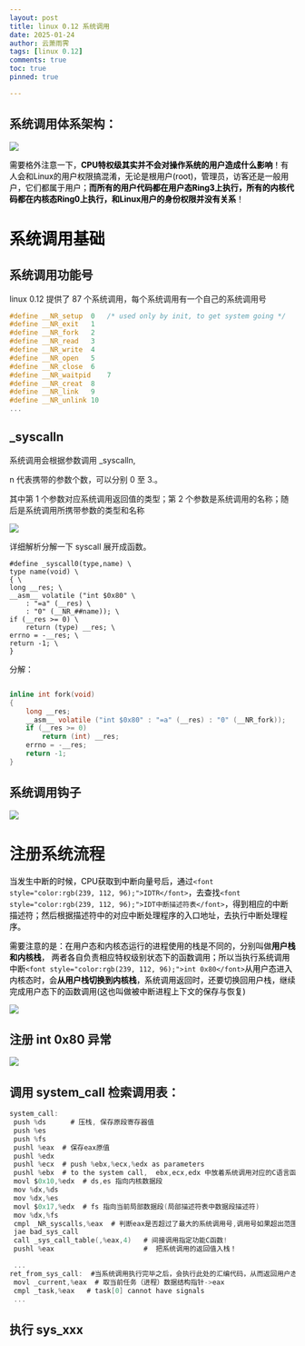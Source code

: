 ```yaml
---
layout: post
title: linux 0.12 系统调用
date: 2025-01-24
author: 云萧雨霁
tags: [linux 0.12]
comments: true
toc: true
pinned: true

---
```


## 系统调用体系架构：

![](https://raw.githubusercontent.com/yunX-yv/yunX-yv.github.io/master/_posts/pic/2025-01-24-0.12-system-call/1737521119526-f1b90fd9-213a-4919-9501-11e65d66276f.png)

<font style="color:rgb(0, 0, 0);">需要格外注意一下，</font>**<font style="color:rgb(0, 0, 0);">CPU特权级其实并不会对操作系统的用户造成什么影响</font>**<font style="color:rgb(0, 0, 0);">！有人会和Linux的用户权限搞混淆，无论是根用户(root)，管理员，访客还是一般用户，它们都属于用户；</font>**<font style="color:rgb(0, 0, 0);">而所有的用户代码都在用户态Ring3上执行，所有的内核代码都在内核态Ring0上执行，和Linux用户的身份权限并没有关系</font>**<font style="color:rgb(0, 0, 0);">！</font>

# <font style="color:rgb(0, 0, 0);">系统调用基础</font>
## 系统调用功能号
linux 0.12 提供了 87 个系统调用，每个系统调用有一个自己的系统调用号

```c
#define __NR_setup	0	/* used only by init, to get system going */
#define __NR_exit	1
#define __NR_fork	2
#define __NR_read	3
#define __NR_write	4
#define __NR_open	5
#define __NR_close	6
#define __NR_waitpid	7
#define __NR_creat	8
#define __NR_link	9
#define __NR_unlink	10
...
```

## _syscalln
系统调用会根据参数调用 _syscalln,

n 代表携带的参数个数，可以分别 0 至 3.。

其中第 1 个参数对应系统调用返回值的类型；第 2 个参数是系统调用的名称；随后是系统调用所携带参数的类型和名称

![](https://raw.githubusercontent.com/yunX-yv/yunX-yv.github.io/master/_posts/pic/2025-01-24-0.12-system-call/1730123215278-a0f4eb46-3578-4d20-99ef-59e020769a77.png)



详细解析分解一下 syscall 展开成函数。

```plain
#define _syscall0(type,name) \
type name(void) \
{ \
long __res; \
__asm__ volatile ("int $0x80" \
	: "=a" (__res) \
	: "0" (__NR_##name)); \
if (__res >= 0) \
	return (type) __res; \
errno = -__res; \
return -1; \
}
```

 分解：

```c

inline int fork(void) 
{ 
    long __res; 
    __asm__ volatile ("int $0x80" : "=a" (__res) : "0" (__NR_fork)); 
    if (__res >= 0) 
        return (int) __res; 
    errno = -__res; 
    return -1; 
}
```

## 系统调用钩子
![](https://raw.githubusercontent.com/yunX-yv/yunX-yv.github.io/master/_posts/pic/2025-01-24-0.12-system-call/1730123886681-c5b1b18d-41f2-4d31-9614-188a4f807c39.png)

# 注册系统流程
<font style="color:rgb(0, 0, 0);">当发生中断的时候，CPU获取到中断向量号后，通过</font>`<font style="color:rgb(239, 112, 96);">IDTR</font>`<font style="color:rgb(0, 0, 0);">，去查找</font>`<font style="color:rgb(239, 112, 96);">IDT中断描述符表</font>`<font style="color:rgb(0, 0, 0);">，得到相应的中断描述符；然后根据描述符中的对应中断处理程序的入口地址，去执行中断处理程序。</font>

<font style="color:rgb(0, 0, 0);">需要注意的是：在用户态和内核态运行的进程使用的栈是不同的，分别叫做</font>**<font style="color:rgb(0, 0, 0);">用户栈和内核栈</font>**<font style="color:rgb(0, 0, 0);">， 两者各自负责相应特权级别状态下的函数调用；所以当执行系统调用中断</font>`<font style="color:rgb(239, 112, 96);">int 0x80</font>`<font style="color:rgb(0, 0, 0);">从用户态进入内核态时，会</font>**<font style="color:rgb(0, 0, 0);">从用户栈切换到内核栈</font>**<font style="color:rgb(0, 0, 0);">，系统调用返回时，还要切换回用户栈，继续完成用户态下的函数调用(这也叫做被中断进程上下文的保存与恢复)</font>

![](https://raw.githubusercontent.com/yunX-yv/yunX-yv.github.io/master/_posts/pic/2025-01-24-0.12-system-call/1737678726341-aab877c1-a76f-4594-b314-ffa9eb5ab67d.png)

## 注册 int 0x80 异常
![](https://raw.githubusercontent.com/yunX-yv/yunX-yv.github.io/master/_posts/pic/2025-01-24-0.12-system-call/1730706306972-5b30be88-c091-44e4-9d0f-591a3d04febe.png)

## 调用 system_call 检索调用表：
```c
system_call:
 push %ds      # 压栈, 保存原段寄存器值
 push %es
 push %fs   
 pushl %eax  # 保存eax原值
 pushl %edx  
 pushl %ecx  # push %ebx,%ecx,%edx as parameters
 pushl %ebx  # to the system call,  ebx,ecx,edx 中放着系统调用对应的C语言函数的参数
 movl $0x10,%edx  # ds,es 指向内核数据段
 mov %dx,%ds
 mov %dx,%es
 movl $0x17,%edx  # fs 指向当前局部数据段(局部描述符表中数据段描述符)
 mov %dx,%fs
 cmpl _NR_syscalls,%eax  # 判断eax是否超过了最大的系统调用号,调用号如果超出范围的话就跳转!
 jae bad_sys_call
 call _sys_call_table(,%eax,4)   # 间接调用指定功能C函数!
 pushl %eax                      #  把系统调用的返回值入栈！

 ...
ret_from_sys_call:  #当系统调用执行完毕之后，会执行此处的汇编代码，从而返回用户态
 movl _current,%eax  # 取当前任务（进程）数据结构指针->eax
 cmpl _task,%eax   # task[0] cannot have signals
 ...
```

## 执行 sys_xxx
